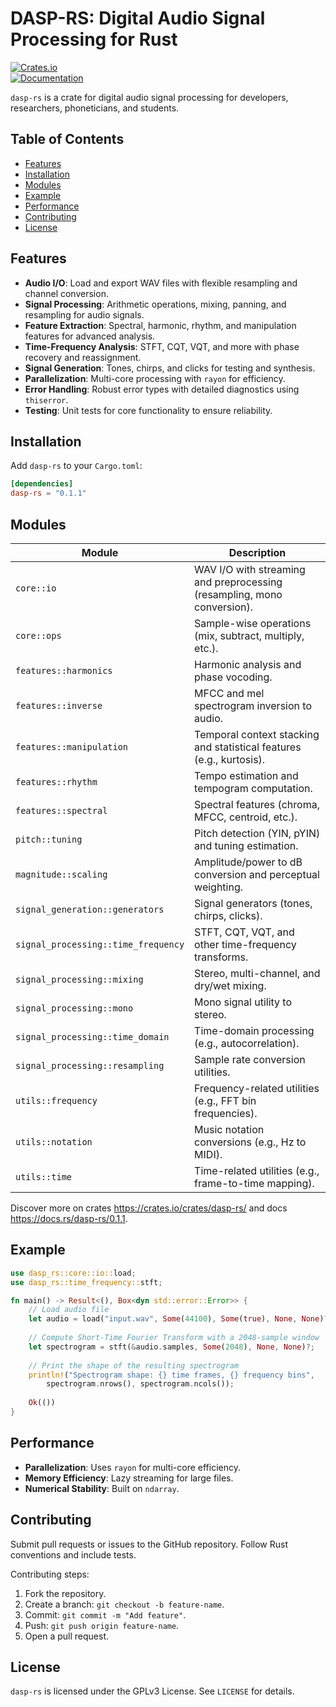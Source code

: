 # DASP-RS: Digital Audio Signal Processing for Rust
[![Crates.io](https://img.shields.io/crates/v/dasp-rs.svg)](https://crates.io/crates/dasp-rs)  
[![Documentation](https://docs.rs/dasp-rs/badge.svg)](https://docs.rs/dasp-rs)  

`dasp-rs` is a crate for digital audio signal processing for developers, researchers, phoneticians, and students.  

## Table of Contents
- [Features](#features)
- [Installation](#installation)
- [Modules](#modules)
- [Example](#example)
- [Performance](#performance)
- [Contributing](#contributing)
- [License](#license)

## Features
- **Audio I/O**: Load and export WAV files with flexible resampling and channel conversion.
- **Signal Processing**: Arithmetic operations, mixing, panning, and resampling for audio signals.
- **Feature Extraction**: Spectral, harmonic, rhythm, and manipulation features for advanced analysis.
- **Time-Frequency Analysis**: STFT, CQT, VQT, and more with phase recovery and reassignment.
- **Signal Generation**: Tones, chirps, and clicks for testing and synthesis.
- **Parallelization**: Multi-core processing with `rayon` for efficiency.
- **Error Handling**: Robust error types with detailed diagnostics using `thiserror`.
- **Testing**: Unit tests for core functionality to ensure reliability.

## Installation
Add `dasp-rs` to your `Cargo.toml`:
```toml
[dependencies]
dasp-rs = "0.1.1"
```

## Modules
| Module                  | Description                                                                 |
|-------------------------|-----------------------------------------------------------------------------|
| `core::io`              | WAV I/O with streaming and preprocessing (resampling, mono conversion).     |
| `core::ops`             | Sample-wise operations (mix, subtract, multiply, etc.).                     |
| `features::harmonics`   | Harmonic analysis and phase vocoding.                                       |
| `features::inverse`     | MFCC and mel spectrogram inversion to audio.                                |
| `features::manipulation`| Temporal context stacking and statistical features (e.g., kurtosis).        |
| `features::rhythm`     | Tempo estimation and tempogram computation.                                 |
| `features::spectral`    | Spectral features (chroma, MFCC, centroid, etc.).                           |
| `pitch::tuning`         | Pitch detection (YIN, pYIN) and tuning estimation.                          |
| `magnitude::scaling`    | Amplitude/power to dB conversion and perceptual weighting.                  |
| `signal_generation::generators`     | Signal generators (tones, chirps, clicks).                                  |
| `signal_processing::time_frequency`        | STFT, CQT, VQT, and other time-frequency transforms.                        |
| `signal_processing::mixing`                | Stereo, multi-channel, and dry/wet mixing.                                  |
| `signal_processing::mono`          | Mono signal utility to stereo.                                              |
| `signal_processing::time_domain`           | Time-domain processing (e.g., autocorrelation).                             |
| `signal_processing::resampling`            | Sample rate conversion utilities.                                           |
| `utils::frequency`       | Frequency-related utilities (e.g., FFT bin frequencies).                    |
| `utils::notation`        | Music notation conversions (e.g., Hz to MIDI).                              |
| `utils::time`            | Time-related utilities (e.g., frame-to-time mapping).                       |

Discover more on crates https://crates.io/crates/dasp-rs/ and docs https://docs.rs/dasp-rs/0.1.1.

## Example
```rust
use dasp_rs::core::io::load;
use dasp_rs::time_frequency::stft;

fn main() -> Result<(), Box<dyn std::error::Error>> {
    // Load audio file
    let audio = load("input.wav", Some(44100), Some(true), None, None)?;
    
    // Compute Short-Time Fourier Transform with a 2048-sample window
    let spectrogram = stft(&audio.samples, Some(2048), None, None)?;
    
    // Print the shape of the resulting spectrogram
    println!("Spectrogram shape: {} time frames, {} frequency bins", 
        spectrogram.nrows(), spectrogram.ncols());
    
    Ok(())
}
```

## Performance
- **Parallelization**: Uses `rayon` for multi-core efficiency.
- **Memory Efficiency**: Lazy streaming for large files.
- **Numerical Stability**: Built on `ndarray`.

## Contributing
Submit pull requests or issues to the GitHub repository. Follow Rust conventions and include tests.

Contributing steps:
1. Fork the repository.
2. Create a branch: `git checkout -b feature-name`.
3. Commit: `git commit -m "Add feature"`.
4. Push: `git push origin feature-name`.
5. Open a pull request.

## License
`dasp-rs` is licensed under the GPLv3 License. See `LICENSE` for details.
